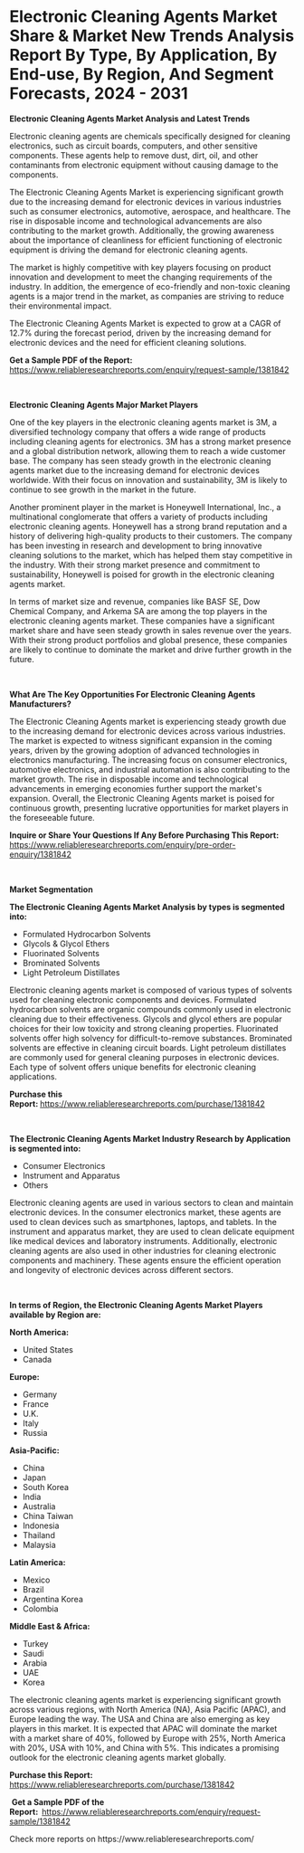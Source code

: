 <p><h1>Electronic Cleaning Agents Market Share & Market New Trends Analysis Report By Type, By Application, By End-use, By Region, And Segment Forecasts, 2024 - 2031</h1></p><p><strong>Electronic Cleaning Agents Market Analysis and Latest Trends</strong></p>
<p><p>Electronic cleaning agents are chemicals specifically designed for cleaning electronics, such as circuit boards, computers, and other sensitive components. These agents help to remove dust, dirt, oil, and other contaminants from electronic equipment without causing damage to the components.</p><p>The Electronic Cleaning Agents Market is experiencing significant growth due to the increasing demand for electronic devices in various industries such as consumer electronics, automotive, aerospace, and healthcare. The rise in disposable income and technological advancements are also contributing to the market growth. Additionally, the growing awareness about the importance of cleanliness for efficient functioning of electronic equipment is driving the demand for electronic cleaning agents.</p><p>The market is highly competitive with key players focusing on product innovation and development to meet the changing requirements of the industry. In addition, the emergence of eco-friendly and non-toxic cleaning agents is a major trend in the market, as companies are striving to reduce their environmental impact.</p><p>The Electronic Cleaning Agents Market is expected to grow at a CAGR of 12.7% during the forecast period, driven by the increasing demand for electronic devices and the need for efficient cleaning solutions.</p></p>
<p><strong>Get a Sample PDF of the Report:&nbsp;</strong> <a href="https://www.reliableresearchreports.com/enquiry/request-sample/1381842">https://www.reliableresearchreports.com/enquiry/request-sample/1381842</a></p>
<p>&nbsp;</p>
<p><strong>Electronic Cleaning Agents Major Market Players</strong></p>
<p><p>One of the key players in the electronic cleaning agents market is 3M, a diversified technology company that offers a wide range of products including cleaning agents for electronics. 3M has a strong market presence and a global distribution network, allowing them to reach a wide customer base. The company has seen steady growth in the electronic cleaning agents market due to the increasing demand for electronic devices worldwide. With their focus on innovation and sustainability, 3M is likely to continue to see growth in the market in the future.</p><p>Another prominent player in the market is Honeywell International, Inc., a multinational conglomerate that offers a variety of products including electronic cleaning agents. Honeywell has a strong brand reputation and a history of delivering high-quality products to their customers. The company has been investing in research and development to bring innovative cleaning solutions to the market, which has helped them stay competitive in the industry. With their strong market presence and commitment to sustainability, Honeywell is poised for growth in the electronic cleaning agents market.</p><p>In terms of market size and revenue, companies like BASF SE, Dow Chemical Company, and Arkema SA are among the top players in the electronic cleaning agents market. These companies have a significant market share and have seen steady growth in sales revenue over the years. With their strong product portfolios and global presence, these companies are likely to continue to dominate the market and drive further growth in the future.</p></p>
<p>&nbsp;</p>
<p><strong>What Are The Key Opportunities For Electronic Cleaning Agents Manufacturers?</strong></p>
<p><p>The Electronic Cleaning Agents market is experiencing steady growth due to the increasing demand for electronic devices across various industries. The market is expected to witness significant expansion in the coming years, driven by the growing adoption of advanced technologies in electronics manufacturing. The increasing focus on consumer electronics, automotive electronics, and industrial automation is also contributing to the market growth. The rise in disposable income and technological advancements in emerging economies further support the market's expansion. Overall, the Electronic Cleaning Agents market is poised for continuous growth, presenting lucrative opportunities for market players in the foreseeable future.</p></p>
<p><strong>Inquire or Share Your Questions If Any Before Purchasing This Report:</strong> <a href="https://www.reliableresearchreports.com/enquiry/pre-order-enquiry/1381842">https://www.reliableresearchreports.com/enquiry/pre-order-enquiry/1381842</a></p>
<p>&nbsp;</p>
<p><strong>Market Segmentation</strong></p>
<p><strong>The Electronic Cleaning Agents Market Analysis by types is segmented into:</strong></p>
<p><ul><li>Formulated Hydrocarbon Solvents</li><li>Glycols & Glycol Ethers</li><li>Fluorinated Solvents</li><li>Brominated Solvents</li><li>Light Petroleum Distillates</li></ul></p>
<p><p>Electronic cleaning agents market is composed of various types of solvents used for cleaning electronic components and devices. Formulated hydrocarbon solvents are organic compounds commonly used in electronic cleaning due to their effectiveness. Glycols and glycol ethers are popular choices for their low toxicity and strong cleaning properties. Fluorinated solvents offer high solvency for difficult-to-remove substances. Brominated solvents are effective in cleaning circuit boards. Light petroleum distillates are commonly used for general cleaning purposes in electronic devices. Each type of solvent offers unique benefits for electronic cleaning applications.</p></p>
<p><strong>Purchase this Report:&nbsp;</strong><a href="https://www.reliableresearchreports.com/purchase/1381842">https://www.reliableresearchreports.com/purchase/1381842</a></p>
<p>&nbsp;</p>
<p><strong>The Electronic Cleaning Agents Market Industry Research by Application is segmented into:</strong></p>
<p><ul><li>Consumer Electronics</li><li>Instrument and Apparatus</li><li>Others</li></ul></p>
<p><p>Electronic cleaning agents are used in various sectors to clean and maintain electronic devices. In the consumer electronics market, these agents are used to clean devices such as smartphones, laptops, and tablets. In the instrument and apparatus market, they are used to clean delicate equipment like medical devices and laboratory instruments. Additionally, electronic cleaning agents are also used in other industries for cleaning electronic components and machinery. These agents ensure the efficient operation and longevity of electronic devices across different sectors.</p></p>
<p>&nbsp;</p>
<p><strong>In terms of Region, the Electronic Cleaning Agents Market Players available by Region are:</strong></p>
<p>
    <p> <strong> North America: </strong>
        <ul>
            <li>United States</li>
            <li>Canada</li>
        </ul>
        </p> 
    <p> <strong> Europe: </strong>
        <ul>
            <li>Germany</li>
            <li>France</li>
            <li>U.K.</li>
            <li>Italy</li>
            <li>Russia</li>
        </ul>
        </p> 
    <p> <strong> Asia-Pacific: </strong>
        <ul>
            <li>China</li>
            <li>Japan</li>
            <li>South Korea</li>
            <li>India</li>
            <li>Australia</li>
            <li>China Taiwan</li>
            <li>Indonesia</li>
            <li>Thailand</li>
            <li>Malaysia</li>
        </ul>
        </p> 
    <p> <strong> Latin America: </strong>
        <ul>
            <li>Mexico</li>
            <li>Brazil</li>
            <li>Argentina Korea</li>
            <li>Colombia</li>
        </ul>
        </p> 
    <p> <strong> Middle East & Africa: </strong>
        <ul>
            <li>Turkey</li>
            <li>Saudi</li>
            <li>Arabia</li>
            <li>UAE</li>
            <li>Korea</li>
        </ul>
    </p>
    </p>
<p><p>The electronic cleaning agents market is experiencing significant growth across various regions, with North America (NA), Asia Pacific (APAC), and Europe leading the way. The USA and China are also emerging as key players in this market. It is expected that APAC will dominate the market with a market share of 40%, followed by Europe with 25%, North America with 20%, USA with 10%, and China with 5%. This indicates a promising outlook for the electronic cleaning agents market globally.</p></p>
<p><strong>Purchase this Report: </strong><a href="https://www.reliableresearchreports.com/purchase/1381842">https://www.reliableresearchreports.com/purchase/1381842</a></p>
<p>&nbsp;<strong>Get a Sample PDF of the Report:&nbsp;&nbsp;</strong><a href="https://www.reliableresearchreports.com/enquiry/request-sample/1381842">https://www.reliableresearchreports.com/enquiry/request-sample/1381842</a></p>
<p><strong></strong></p>
<p>Check more reports on https://www.reliableresearchreports.com/</p>